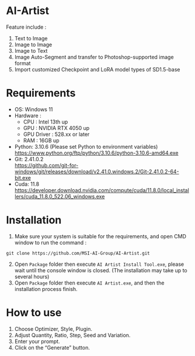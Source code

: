 # AI-Artist

Feature include :
1. Text to Image
2. Image to Image
3. Image to Text
4. Image Auto-Segment and transfer to Photoshop-supported image format
5. Import customized Checkpoint and LoRA model types of SD1.5-base

# Requirements
- OS: Windows 11
- Hardware :
  - CPU : Intel 13th up
  - GPU : NVIDIA RTX 4050 up
  - GPU Driver : 528.xx or later
  - RAM : 16GB up
- Python: 3.10.6 (Please set Python to environment variables)  
  https://www.python.org/ftp/python/3.10.6/python-3.10.6-amd64.exe
- Git: 2.41.0.2  
  https://github.com/git-for-windows/git/releases/download/v2.41.0.windows.2/Git-2.41.0.2-64-bit.exe
- Cuda: 11.8  
  https://developer.download.nvidia.com/compute/cuda/11.8.0/local_installers/cuda_11.8.0_522.06_windows.exe

# Installation
1. Make sure your system is suitable for the requirements, and open CMD window to run the command :
  ```
  git clone https://github.com/MSI-AI-Group/AI-Artist.git
  ```
2. Open `Package` folder then execute `AI Artist Install Tool.exe`, please wait until the console window is closed. (The installation may take up to several hours)
3. Open `Package` folder then execute `AI Artist.exe`, and then the installation process finish.

# How to use
1. Choose Optimizer, Style, Plugin.
2. Adjust Quantity, Ratio, Step, Seed and Variation.
3. Enter your prompt.
4. Click on the “Generate” button.
